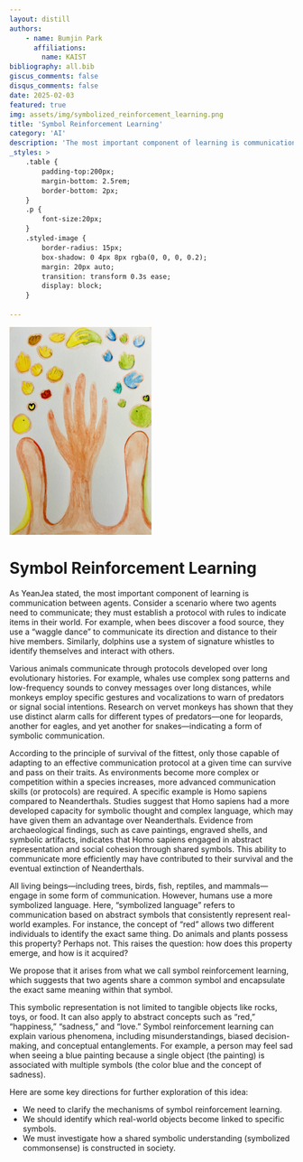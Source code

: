 ```yaml
---
layout: distill
authors: 
    - name: Bumjin Park
      affiliations:
        name: KAIST
bibliography: all.bib
giscus_comments: false
disqus_comments: false
date: 2025-02-03
featured: true
img: assets/img/symbolized_reinforcement_learning.png
title: 'Symbol Reinforcement Learning'
category: 'AI'
description: 'The most important component of learning is communication between agents.'
_styles: >
    .table {
        padding-top:200px;
        margin-bottom: 2.5rem;
        border-bottom: 2px;
    }
    .p {
        font-size:20px;
    }
    .styled-image {
        border-radius: 15px;
        box-shadow: 0 4px 8px rgba(0, 0, 0, 0.2);
        margin: 20px auto;
        transition: transform 0.3s ease;
        display: block;
    }

---
```


<img src="/assets/img/symbolized_reinforcement_learning.png" width="50%" height="auto" class="styled-image"/>

# Symbol Reinforcement Learning



As YeanJea stated, the most important component of learning is communication between agents. Consider a scenario where two agents need to communicate; they must establish a protocol with rules to indicate items in their world. For example, when bees discover a food source, they use a “waggle dance” to communicate its direction and distance to their hive members. Similarly, dolphins use a system of signature whistles to identify themselves and interact with others.

Various animals communicate through protocols developed over long evolutionary histories. For example, whales use complex song patterns and low-frequency sounds to convey messages over long distances, while monkeys employ specific gestures and vocalizations to warn of predators or signal social intentions. Research on vervet monkeys has shown that they use distinct alarm calls for different types of predators—one for leopards, another for eagles, and yet another for snakes—indicating a form of symbolic communication.

According to the principle of survival of the fittest, only those capable of adapting to an effective communication protocol at a given time can survive and pass on their traits. As environments become more complex or competition within a species increases, more advanced communication skills (or protocols) are required. A specific example is Homo sapiens compared to Neanderthals. Studies suggest that Homo sapiens had a more developed capacity for symbolic thought and complex language, which may have given them an advantage over Neanderthals. Evidence from archaeological findings, such as cave paintings, engraved shells, and symbolic artifacts, indicates that Homo sapiens engaged in abstract representation and social cohesion through shared symbols. This ability to communicate more efficiently may have contributed to their survival and the eventual extinction of Neanderthals.

All living beings—including trees, birds, fish, reptiles, and mammals—engage in some form of communication. However, humans use a more symbolized language. Here, “symbolized language” refers to communication based on abstract symbols that consistently represent real-world examples. For instance, the concept of “red” allows two different individuals to identify the exact same thing. Do animals and plants possess this property? Perhaps not. This raises the question: how does this property emerge, and how is it acquired?

We propose that it arises from what we call symbol reinforcement learning, which suggests that two agents share a common symbol and encapsulate the exact same meaning within that symbol.

This symbolic representation is not limited to tangible objects like rocks, toys, or food. It can also apply to abstract concepts such as “red,” “happiness,” “sadness,” and “love.” Symbol reinforcement learning can explain various phenomena, including misunderstandings, biased decision-making, and conceptual entanglements. For example, a person may feel sad when seeing a blue painting because a single object (the painting) is associated with multiple symbols (the color blue and the concept of sadness).

Here are some key directions for further exploration of this idea:

- We need to clarify the mechanisms of symbol reinforcement learning.
- We should identify which real-world objects become linked to specific symbols.
- We must investigate how a shared symbolic understanding (symbolized commonsense) is constructed in society.
